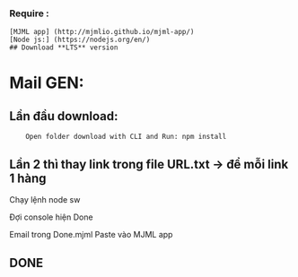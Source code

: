 ### Require :
    [MJML app] (http://mjmlio.github.io/mjml-app/)
    [Node js:] (https://nodejs.org/en/)
    ## Download **LTS** version
    
   
   
   
# Mail GEN:
## Lần đầu download: 
        Open folder download with CLI and Run: npm install
        
## Lần 2 thì thay link trong file URL.txt -> để mỗi link 1 hàng
Chạy lệnh node sw 

Đợi console hiện Done


Email trong Done.mjml 
Paste vào MJML app 

## DONE
